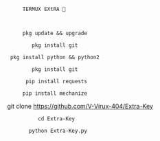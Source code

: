 

         TERMUX EXtRA 🔑 
            
            

         pkg update && upgrade

            pkg install git

     pkg install python && python2

            pkg install git

          pip install requests

         pip install mechanize

git clone https://github.com/V-Virux-404/Extra-Key

              cd Extra-Key

           python Extra-Key.py
